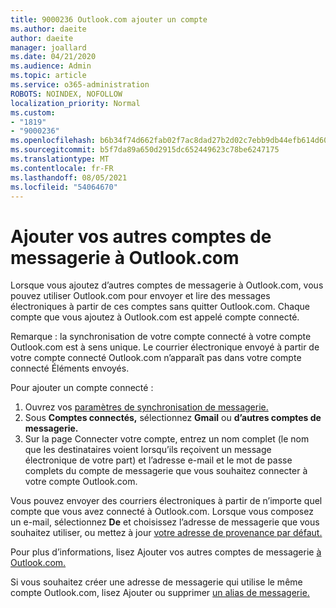 ```yaml
---
title: 9000236 Outlook.com ajouter un compte
ms.author: daeite
author: daeite
manager: joallard
ms.date: 04/21/2020
ms.audience: Admin
ms.topic: article
ms.service: o365-administration
ROBOTS: NOINDEX, NOFOLLOW
localization_priority: Normal
ms.custom:
- "1819"
- "9000236"
ms.openlocfilehash: b6b34f74d662fab02f7ac8dad27b2d02c7ebb9db44efb614d6005741d4cebdb2
ms.sourcegitcommit: b5f7da89a650d2915dc652449623c78be6247175
ms.translationtype: MT
ms.contentlocale: fr-FR
ms.lasthandoff: 08/05/2021
ms.locfileid: "54064670"
---
```

# <a name="add-your-other-email-accounts-to-outlookcom"></a>Ajouter vos autres comptes de messagerie à Outlook.com

Lorsque vous ajoutez d’autres comptes de messagerie à Outlook.com, vous pouvez utiliser Outlook.com pour envoyer et lire des messages électroniques à partir de ces comptes sans quitter Outlook.com. Chaque compte que vous ajoutez à Outlook.com est appelé compte connecté.

Remarque : la synchronisation de votre compte connecté à votre compte Outlook.com est à sens unique. Le courrier électronique envoyé à partir de votre compte connecté Outlook.com n’apparaît pas dans votre compte connecté Éléments envoyés.

Pour ajouter un compte connecté :

1. Ouvrez vos [paramètres de synchronisation de messagerie.](https://go.microsoft.com/fwlink/?linkid=875264)
2. Sous **Comptes connectés,** sélectionnez **Gmail** ou **d’autres comptes de messagerie.**
3. Sur la page Connecter votre compte, entrez un nom complet (le nom que les destinataires voient lorsqu’ils reçoivent un message électronique de votre part) et l’adresse e-mail et le mot de passe complets du compte de messagerie que vous souhaitez connecter à votre compte Outlook.com.

Vous pouvez envoyer des courriers électroniques à partir de n’importe quel compte que vous avez connecté à Outlook.com. Lorsque vous composez un e-mail, sélectionnez **De** et choisissez l’adresse de messagerie que vous souhaitez utiliser, ou mettez à jour [votre adresse de provenance par défaut.](https://go.microsoft.com/fwlink/?linkid=875264)

Pour plus d’informations, lisez Ajouter vos autres comptes de messagerie [à Outlook.com.](https://support.office.com/article/c5224df4-5885-4e79-91ba-523aa743f0ba?wt.mc_id=Office_Outlook_com_Alchemy)

Si vous souhaitez créer une adresse de messagerie qui utilise le même compte Outlook.com, lisez Ajouter ou supprimer [un alias de messagerie.](https://support.office.com/article/459b1989-356d-40fa-a689-8f285b13f1f2?wt.mc_id=Office_Outlook_com_Alchemy)